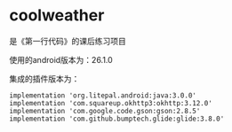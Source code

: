 # coolweather
是《第一行代码》的课后练习项目

使用的android版本为：26.1.0

集成的插件版本为：

    implementation 'org.litepal.android:java:3.0.0'
    implementation 'com.squareup.okhttp3:okhttp:3.12.0'
    implementation 'com.google.code.gson:gson:2.8.5'
    implementation 'com.github.bumptech.glide:glide:3.8.0'
